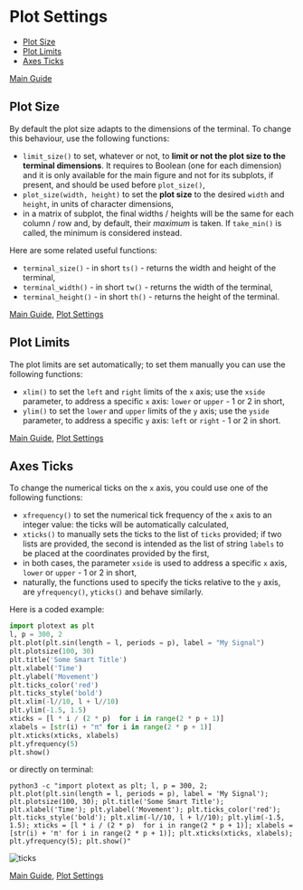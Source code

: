 # Plot Settings
- [Plot Size](https://github.com/piccolomo/plotext/blob/master/readme/settings.md#plot-size)
- [Plot Limits](https://github.com/piccolomo/plotext/blob/master/readme/settings.md#plot-limits)
- [Axes Ticks](https://github.com/piccolomo/plotext/blob/master/readme/settings.md#axes-ticks)

[Main Guide](https://github.com/piccolomo/plotext#guide)


## Plot Size
By default the plot size adapts to the dimensions of the terminal. To change this behaviour, use the following functions:

 - `limit_size()` to set, whatever or not, to **limit or not the plot size to the terminal dimensions**. It requires to Boolean (one for each dimension) and it is only available for the main figure and not for its subplots, if present, and should be used before `plot_size()`,
 - `plot_size(width, height)` to set the **plot size** to the desired `width` and `height`, in units of character dimensions,
 - in a matrix of subplot, the final widths / heights will be the same for each column / row and, by default, their *maximum* is taken. If `take_min()` is called, the minimum is considered instead.

Here are some related useful functions:
- `terminal_size()` - in short `ts()` - returns the width and height of the terminal,
- `terminal_width()` - in short `tw()` - returns the width of the terminal,
- `terminal_height()` - in short `th()` - returns the height of the terminal.

[Main Guide](https://github.com/piccolomo/plotext#guide), [Plot Settings](https://github.com/piccolomo/plotext/blob/master/readme/settings.md#plot-aspect)


## Plot Limits
The plot limits are set automatically; to set them manually you can use the following functions:

 - `xlim()` to set the `left` and `right` limits of the `x` axis; use the `xside` parameter, to address a specific `x` axis: `lower` or `upper` - 1 or 2 in short,
 - `ylim()` to set the `lower` and `upper` limits of the `y` axis; use the `yside` parameter, to address a specific `y` axis: `left` or `right` - 1 or 2 in short.

[Main Guide](https://github.com/piccolomo/plotext#guide), [Plot Settings](https://github.com/piccolomo/plotext/blob/master/readme/settings.md)


## Axes Ticks
To change the numerical ticks on the `x` axis, you could use one of the following functions:

- `xfrequency()` to set the numerical tick frequency of the `x` axis to an integer value: the ticks will be automatically calculated,
- `xticks()` to manually sets the ticks to the list of `ticks` provided; if two lists are provided, the second is intended as the list of string `labels` to be placed at the coordinates provided by the first,
- in both cases, the parameter `xside` is used to address a specific `x` axis, `lower` or `upper` - 1 or 2 in short,
- naturally, the functions used to specify the ticks relative to the `y` axis, are `yfrequency()`, `yticks()` and behave similarly.

Here is a coded example:
```python
import plotext as plt
l, p = 300, 2
plt.plot(plt.sin(length = l, periods = p), label = "My Signal")
plt.plotsize(100, 30)
plt.title('Some Smart Title')
plt.xlabel('Time')
plt.ylabel('Movement')
plt.ticks_color('red')
plt.ticks_style('bold')
plt.xlim(-l//10, l + l//10)
plt.ylim(-1.5, 1.5)
xticks = [l * i / (2 * p)  for i in range(2 * p + 1)]
xlabels = [str(i) + "π" for i in range(2 * p + 1)]
plt.xticks(xticks, xlabels)
plt.yfrequency(5)
plt.show()
```
or directly on terminal:
```console
python3 -c "import plotext as plt; l, p = 300, 2; plt.plot(plt.sin(length = l, periods = p), label = 'My Signal'); plt.plotsize(100, 30); plt.title('Some Smart Title'); plt.xlabel('Time'); plt.ylabel('Movement'); plt.ticks_color('red'); plt.ticks_style('bold'); plt.xlim(-l//10, l + l//10); plt.ylim(-1.5, 1.5); xticks = [l * i / (2 * p)  for i in range(2 * p + 1)]; xlabels = [str(i) + 'π' for i in range(2 * p + 1)]; plt.xticks(xticks, xlabels); plt.yfrequency(5); plt.show()"
```
![ticks](https://raw.githubusercontent.com/piccolomo/plotext/master/data/ticks.png)

[Main Guide](https://github.com/piccolomo/plotext#guide), [Plot Settings](https://github.com/piccolomo/plotext/blob/master/readme/settings.md)